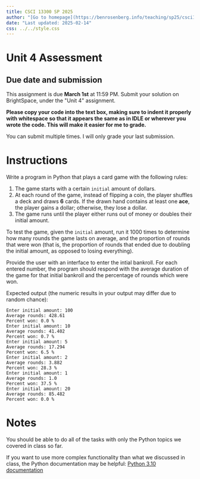 ```yaml
---
title: CSCI 13300 SP 2025
author: "[Go to homepage](https://benrosenberg.info/teaching/sp25/csci13300.html)"
date: "Last updated: 2025-02-14"
css: ../../style.css
---
```


# Unit 4 Assessment

## Due date and submission

This assignment is due **March 1st** at 11:59 PM. Submit your solution on BrightSpace, under the "Unit 4" assignment.

**Please copy your code into the text box, making sure to indent it properly with whitespace so that it appears the same as in IDLE or wherever you wrote the code. This will make it easier for me to grade.**

You can submit multiple times. I will only grade your last submission.

# Instructions

Write a program in Python that plays a card game with the following rules:

1. The game starts with a certain `initial` amount of dollars.
2. At each round of the game, instead of flipping a coin, the player shuffles a deck and draws **6** cards. If the drawn hand contains at least one **ace**, the player gains a dollar; otherwise, they lose a dollar.
3. The game runs until the player either runs out of money or doubles their initial amount.

To test the game, given the `initial` amount, run it 1000 times to determine how many rounds the game lasts on average, and the proportion of rounds that were won (that is, the proportion of rounds that ended due to doubling the initial amount, as opposed to losing everything).

Provide the user with an interface to enter the intial bankroll. For each entered number, the program should respond with the average duration of the game for that initial bankroll and the percentage of rounds which were won.

Expected output (the numeric results in your output may differ due to random chance):

```plaintext
Enter initial amount: 100
Average rounds: 428.61
Percent won: 0.0 %
Enter initial amount: 10
Average rounds: 41.402
Percent won: 0.7 %
Enter initial amount: 5
Average rounds: 17.294
Percent won: 6.5 %
Enter initial amount: 2
Average rounds: 3.882
Percent won: 28.3 %
Enter initial amount: 1
Average rounds: 1.0
Percent won: 37.5 %
Enter initial amount: 20
Average rounds: 85.482
Percent won: 0.0 %
```

# Notes

You should be able to do all of the tasks with only the Python topics we covered in class so far.

If you want to use more complex functionality than what we discussed in class, the Python documentation may be helpful: [Python 3.10 documentation](https://docs.python.org/3.10/)